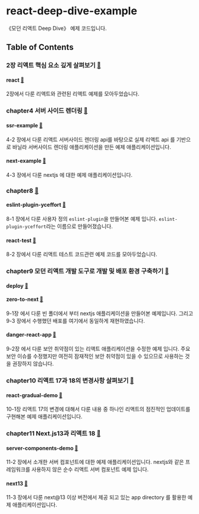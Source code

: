 # react-deep-dive-example

《모던 리액트 Deep Dive》 예제 코드입니다.

## Table of Contents

### 2장 리액트 핵심 요소 깊게 살펴보기 [📁](./chapter2)

#### react [📁](./chapter2/react)

2장에서 다룬 리액트와 관련된 리액트 예제를 모아두었습니다.

### chapter4 서버 사이드 렌더링 [📁](./chapter4)

#### ssr-example [📁](chapter4/ssr-example)

4-2 장에서 다룬 리액트 서버사이드 렌더링 api를 바탕으로 실제 리액트 api 를 기반으로 바닐라 서버사이드 렌더링 애플리케이션을 만든 예제 애플리케이션입니다.

#### next-example [📁](chapter4/next-example)

4-3 장에서 다룬 nextjs 에 대한 예제 애플리케이션입니다.

### chapter8 [📁](./chapter8)

#### eslint-plugin-yceffort [📁](chapter8/eslint-plugin-yceffort)

8-1 장에서 다룬 사용자 정의 `eslint-plugin`을 만들어본 예제 입니다. `eslint-plugin-yceffort`라는 이름으로 만들어졌습니다.

#### react-test [📁](chapter8/react-test)

8-2 장에서 다룬 리액트 테스트 코드관련 예제 코드를 모아두었습니다.

### chapter9 모던 리액트 개발 도구로 개발 및 배포 환경 구축하기 [📁](./chapter9)

#### deploy [📁](chapter9/deploy)

#### zero-to-next [📁](chapter9/zero-to-next)

9-1장 에서 다룬 빈 폴더에서 부터 nextjs 애플리케이션을 만들어본 예제입니다. 그리고 9-3 장에서 수행했던 배포를 여기에서 동일하게 재현하였습니다.

#### danger-react-app [📁](chapter9/danger-react-app)

9-2장 에서 다룬 보안 취약점이 있는 리액트 애플리케이션을 수정한 예제 입니다. 주요 보안 이슈를 수정했지만 여전히 잠재적인 보안 취약점이 있을 수 있으므로 사용하는 것을 권장하지 않습니다.

### chapter10 리액트 17과 18의 변경사항 살펴보기 [📁](./chapter10)

#### react-gradual-demo [📁](chapter10/react-gradual-demo)

10-1장 리액트 17의 변경에 대해서 다룬 내용 중 하나인 리액트의 점진적인 업데이트를 구현해본 예제 애플리케이션입니다.

### chapter11 Next.js13과 리액트 18 [📁](./chapter11)

#### server-components-demo [📁](chapter11/server-components-demo)

11-2 장에서 소개한 서버 컴포넌트에 대한 예제 애플리케이션입니다. nextjs와 같은 프레임워크를 사용하지 않은 순수 리액트 서버 컴포넌트 예제 입니다.

#### next13 [📁](chapter11/next13)

11-3 장에서 다룬 next@13 이상 버전에서 제공 되고 있는 app directory 를 활용한 예제 애플리케이션입니다.



